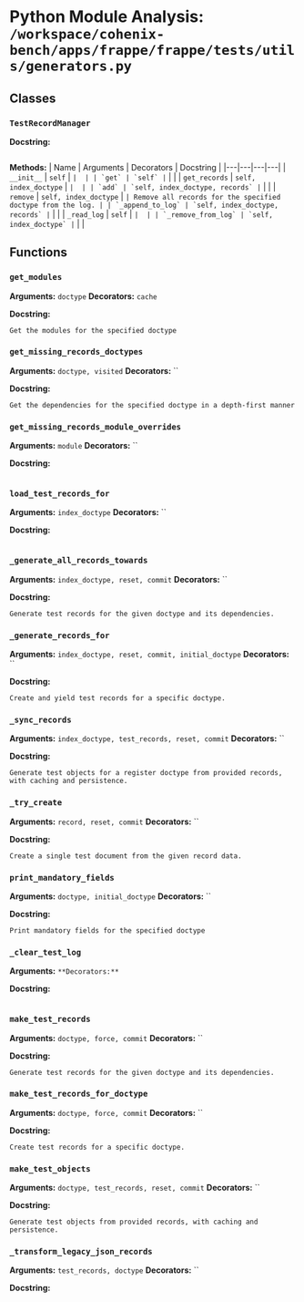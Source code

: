# Python Module Analysis: `/workspace/cohenix-bench/apps/frappe/frappe/tests/utils/generators.py`

## Classes

### `TestRecordManager`


**Docstring:**
```

```

**Methods:**
| Name | Arguments | Decorators | Docstring |
|---|---|---|---|
| `__init__` | `self` | `` |  |
| `get` | `self` | `` |  |
| `get_records` | `self, index_doctype` | `` |  |
| `add` | `self, index_doctype, records` | `` |  |
| `remove` | `self, index_doctype` | `` | Remove all records for the specified doctype from the log. |
| `_append_to_log` | `self, index_doctype, records` | `` |  |
| `_read_log` | `self` | `` |  |
| `_remove_from_log` | `self, index_doctype` | `` |  |





## Functions

### `get_modules`
**Arguments:** `doctype`
**Decorators:** `cache`

**Docstring:**
```
Get the modules for the specified doctype
```
### `get_missing_records_doctypes`
**Arguments:** `doctype, visited`
**Decorators:** ``

**Docstring:**
```
Get the dependencies for the specified doctype in a depth-first manner
```
### `get_missing_records_module_overrides`
**Arguments:** `module`
**Decorators:** ``

**Docstring:**
```

```
### `load_test_records_for`
**Arguments:** `index_doctype`
**Decorators:** ``

**Docstring:**
```

```
### `_generate_all_records_towards`
**Arguments:** `index_doctype, reset, commit`
**Decorators:** ``

**Docstring:**
```
Generate test records for the given doctype and its dependencies.
```
### `_generate_records_for`
**Arguments:** `index_doctype, reset, commit, initial_doctype`
**Decorators:** ``

**Docstring:**
```
Create and yield test records for a specific doctype.
```
### `_sync_records`
**Arguments:** `index_doctype, test_records, reset, commit`
**Decorators:** ``

**Docstring:**
```
Generate test objects for a register doctype from provided records, with caching and persistence.
```
### `_try_create`
**Arguments:** `record, reset, commit`
**Decorators:** ``

**Docstring:**
```
Create a single test document from the given record data.
```
### `print_mandatory_fields`
**Arguments:** `doctype, initial_doctype`
**Decorators:** ``

**Docstring:**
```
Print mandatory fields for the specified doctype
```
### `_clear_test_log`
**Arguments:** ``
**Decorators:** ``

**Docstring:**
```

```
### `make_test_records`
**Arguments:** `doctype, force, commit`
**Decorators:** ``

**Docstring:**
```
Generate test records for the given doctype and its dependencies.
```
### `make_test_records_for_doctype`
**Arguments:** `doctype, force, commit`
**Decorators:** ``

**Docstring:**
```
Create test records for a specific doctype.
```
### `make_test_objects`
**Arguments:** `doctype, test_records, reset, commit`
**Decorators:** ``

**Docstring:**
```
Generate test objects from provided records, with caching and persistence.
```
### `_transform_legacy_json_records`
**Arguments:** `test_records, doctype`
**Decorators:** ``

**Docstring:**
```

```


